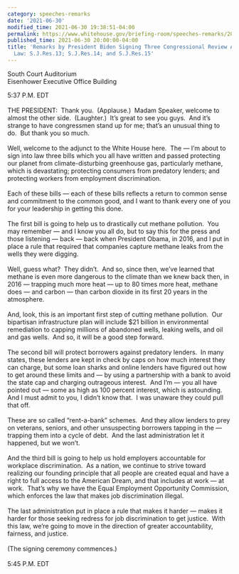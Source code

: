 ```yaml
---
category: speeches-remarks
date: '2021-06-30'
modified_time: 2021-06-30 19:38:51-04:00
permalink: https://www.whitehouse.gov/briefing-room/speeches-remarks/2021/06/30/remarks-by-president-biden-signing-three-congressional-review-act-bills-into-law-s-j-res-13-s-j-res-14-and-s-j-res-15/
published_time: 2021-06-30 20:00:00-04:00
title: 'Remarks by President Biden Signing Three Congressional Review Act Bills into
  Law: S.J.Res.13; S.J.Res.14; and S.J.Res.15'
---
```

 
South Court Auditorium  
Eisenhower Executive Office Building

5:37 P.M. EDT  
   
THE PRESIDENT:  Thank you.  (Applause.)  Madam Speaker, welcome to
almost the other side.  (Laughter.)  It’s great to see you guys.  And
it’s strange to have congressmen stand up for me; that’s an unusual
thing to do.  But thank you so much.  
   
Well, welcome to the adjunct to the White House here.  The — I’m about
to sign into law three bills which you all have written and passed
protecting our planet from climate-disturbing greenhouse gas,
particularly methane, which is devastating; protecting consumers from
predatory lenders; and protecting workers from employment
discrimination.   
   
Each of these bills — each of these bills reflects a return to common
sense and commitment to the common good, and I want to thank every one
of you for your leadership in getting this done.  
   
The first bill is going to help us to drastically cut methane
pollution.  You may remember — and I know you all do, but to say this
for the press and those listening — back — back when President Obama, in
2016, and I put in place a rule that required that companies capture
methane leaks from the wells they were digging.   
   
Well, guess what?  They didn’t.  And so, since then, we’ve learned that
methane is even more dangerous to the climate than we knew back then, in
2016 — trapping much more heat — up to 80 times more heat, methane does
— and carbon — than carbon dioxide in its first 20 years in the
atmosphere.  
   
And, look, this is an important first step of cutting methane
pollution.  Our bipartisan infrastructure plan will include $21 billion
in environmental remediation to capping millions of abandoned wells,
leaking wells, and oil and gas wells.  And so, it will be a good step
forward.  
   
The second bill will protect borrowers against predatory lenders.  In
many states, these lenders are kept in check by caps on how much
interest they can charge, but some loan sharks and online lenders have
figured out how to get around these limits and — by using a partnership
with a bank to avoid the state cap and charging outrageous interest. 
And I’m — you all have pointed out — some as high as 100 percent
interest, which is astounding.  And I must admit to you, I didn’t know
that.  I was unaware they could pull that off.   
   
These are so called “rent-a-bank” schemes.  And they allow lenders to
prey on veterans, seniors, and other unsuspecting borrowers tapping in
the — trapping them into a cycle of debt.  And the last administration
let it happened, but we won’t.  
   
And the third bill is going to help us hold employers accountable for
workplace discrimination.  As a nation, we continue to strive toward
realizing our founding principle that all people are created equal and
have a right to full access to the American Dream, and that includes at
work — at work.  That’s why we have the Equal Employment Opportunity
Commission, which enforces the law that makes job discrimination
illegal.   
   
The last administration put in place a rule that makes it harder — makes
it harder for those seeking redress for job discrimination to get
justice.  With this law, we’re going to move in the direction of greater
accountability, fairness, and justice.  
   
(The signing ceremony commences.)  
   
5:45 P.M. EDT
